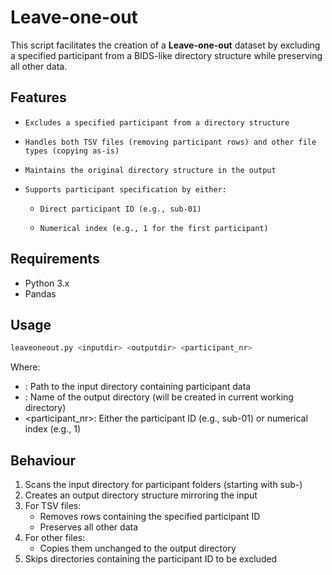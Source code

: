 # Leave-one-out

This script facilitates the creation of a **Leave-one-out** dataset by excluding a specified participant from a BIDS-like directory structure while preserving all other data.
## Features
-     Excludes a specified participant from a directory structure
-     Handles both TSV files (removing participant rows) and other file types (copying as-is)
-     Maintains the original directory structure in the output
-     Supports participant specification by either:
  -     Direct participant ID (e.g., sub-01)
  -     Numerical index (e.g., 1 for the first participant)
## Requirements

- Python 3.x
- Pandas

## Usage

```bash
leaveoneout.py <inputdir> <outputdir> <participant_nr>
```
Where:

  - <inputdir>: Path to the input directory containing participant data
  - <outputdir>: Name of the output directory (will be created in current working directory)
  - <participant_nr>: Either the participant ID (e.g., sub-01) or numerical index (e.g., 1)
## Behaviour
1. Scans the input directory for participant folders (starting with sub-)
2. Creates an output directory structure mirroring the input
3. For TSV files:
   - Removes rows containing the specified participant ID
   - Preserves all other data
4. For other files:
   - Copies them unchanged to the output directory
5. Skips directories containing the participant ID to be excluded
